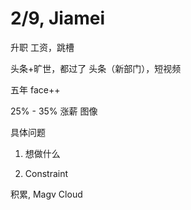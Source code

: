 # 2/9, Jiamei

升职
工资，跳槽

头条+旷世，都过了
头条（新部门），短视频

五年
face++

25% - 35% 涨薪
图像

具体问题

1. 想做什么

2. Constraint

积累, Magv Cloud


